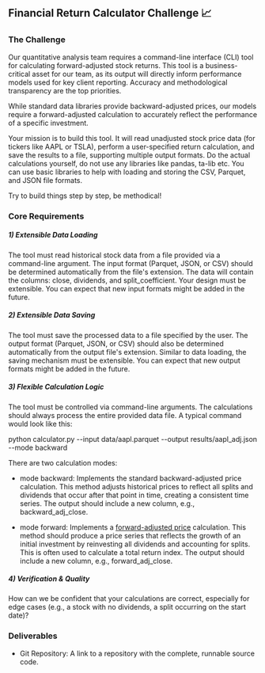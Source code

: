 ## Financial Return Calculator Challenge 📈

### The Challenge
Our quantitative analysis team requires a command-line interface (CLI) tool for calculating forward-adjusted stock returns. This tool is a business-critical asset for our team, as its output will directly inform performance models used for key client reporting. Accuracy and methodological transparency are the top priorities.

While standard data libraries provide backward-adjusted prices, our models require a forward-adjusted calculation to accurately reflect the performance of a specific investment.

Your mission is to build this tool. It will read unadjusted stock price data (for tickers like AAPL or TSLA), perform a user-specified return calculation, and save the results to a file, supporting multiple output formats. Do the actual calculations yourself, do not use any libraries like pandas, ta-lib etc. You can use basic libraries to help with loading and storing the CSV, Parquet, and JSON file formats.

Try to build things step by step, be methodical!

### Core Requirements
##### 1) Extensible Data Loading
The tool must read historical stock data from a file provided via a command-line argument. The input format (Parquet, JSON, or CSV) should be determined automatically from the file's extension. The data will contain the columns: close, dividends, and split_coefficient. Your design must be extensible. You can expect that new input formats might be added in the future.

##### 2) Extensible Data Saving
The tool must save the processed data to a file specified by the user. The output format (Parquet, JSON, or CSV) should also be determined automatically from the output file's extension. Similar to data loading, the saving mechanism must be extensible. You can expect that new output formats might be added in the future.

##### 3) Flexible Calculation Logic
The tool must be controlled via command-line arguments. The calculations should always process the entire provided data file. A typical command would look like this:

python calculator.py --input data/aapl.parquet --output results/aapl_adj.json --mode backward

There are two calculation modes:

- mode backward: Implements the standard backward-adjusted price calculation. This method adjusts historical prices to reflect all splits and dividends that occur after that point in time, creating a consistent time series. The output should include a new column, e.g., backward_adj_close.

- mode forward: Implements a [forward-adjusted price](https://quantdare.com/approach-to-dividend-adjustment-factors-calculation/) calculation. This method should produce a price series that reflects the growth of an initial investment by reinvesting all dividends and accounting for splits. This is often used to calculate a total return index. The output should include a new column, e.g., forward_adj_close. 

##### 4) Verification & Quality
How can we be confident that your calculations are correct, especially for edge cases (e.g., a stock with no dividends, a split occurring on the start date)?

### Deliverables

- Git Repository: A link to a repository with the complete, runnable source code.
